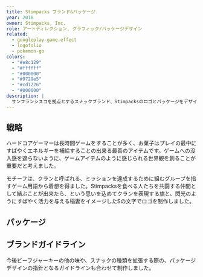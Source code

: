 ```yaml
---
title: Stimpacks ブランド&パッケージ
year: 2018
owner: Stimpacks, Inc.
role: アートディレクション, グラフィック/パッケージデザイン
related:
  - googleplay-game-effect
  - logofolio
  - pokemon-go
colors:
  - "#e8c129"
  - "#ffffff"
  - "#000000"
  - "#9729e5"
  - "#cd1226"
  - "#000000"
description: |
  サンフランシスコを拠点とするスナックブランド、Stimpacksのロゴとパッケージをデザインしました。ターゲットはハードコアゲーマーで、StimpackとはFPSなどのゲームに登場する回復アイテムの名称です。その多くは注射器など医療用品のビジュアルであることが多いのですが、あくまで食べ物のブランドであることを意識し、シリアスにならないように気を付けました。最初のプロダクトはビーフジャーキーで、構想として今後他のスナックにも展開していくと聞き、商品ラインナップが拡張しても成り立つように設計しました。
---
```


## 戦略

ハードコアゲーマーは長時間ゲームをすることが多く、お菓子はプレイの最中にすばやくエネルギーを補給することの出来る最善のアイテムです。ゲームへの没入感を遮らないように、ゲームアイテムのように感じられる世界観を創ることが重要だと考えました。

モチーフは、クランと呼ばれる、ミッションを達成するために組むグループを指すゲーム用語から着想を得ました。Stimpacksを食べる人たちを共闘する仲間として結ぶことが出来たら、という思いを込めてクランを表現する旗と、閃光のようにすばやく活力を与える稲妻をイメージしたSの文字でロゴを制作しました。

<work-media name="concept2.jpg" alt="ロゴコンセプト" />
<work-media name="logo.jpg" alt="ロゴ" />

<work-media name="badge.jpg" alt="ピンバッジ" caption="ソーシャルメディアのプロフィール用に、ロゴの稲妻部分のみを用いたバージョンも提供し、アイコンサイズが小さな場合でも、視認性が高く、印象づけることが出来るようにしました" />

## パッケージ

<work-media name="package01.jpg" alt="Original Beef Jerkyのパッケージデザイン" />
<work-media name="package02.jpg" alt="Peppered Beef Jerkyのパッケージデザイン" />
<work-media name="package03.jpg" alt="Teriyaki Beef Jerkyのパッケージデザイン" />
<work-media name="package04.jpg" alt="Potato Chipsのパッケージデザイン" />
<work-media name="package05.jpg" alt="Marshmallowsのパッケージデザイン" />

## ブランドガイドライン

今後ビーフジャーキーの他の味や、スナックの種類を拡張する際の、パッケージデザインの指針となるガイドラインも合わせて制作しました。

<work-media name="brandbook.jpg" alt="ブランドブック" />
<work-media name="brandbook2.jpg" alt="ブランドガイドライン" />
<work-media name="brandbook3.jpg" alt="横組みロゴのガイドライン" />
<work-media name="brandbook4.jpg" alt="タイポグラフィ" />
<work-media name="brandbook5.jpg" alt="パッケージの配色" />
